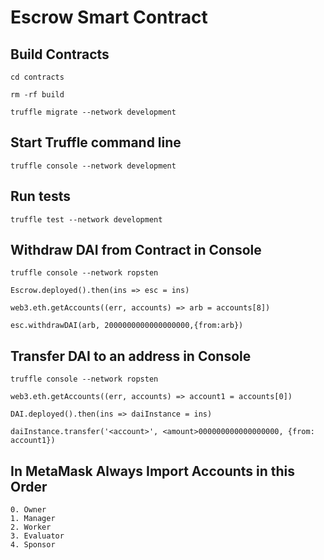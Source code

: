 # Escrow Smart Contract

## Build Contracts
```
cd contracts

rm -rf build

truffle migrate --network development

```

## Start Truffle command line

```
truffle console --network development
```

## Run tests

```
truffle test --network development
```

## Withdraw DAI from Contract in Console

```
truffle console --network ropsten

Escrow.deployed().then(ins => esc = ins)

web3.eth.getAccounts((err, accounts) => arb = accounts[8])

esc.withdrawDAI(arb, 2000000000000000000,{from:arb})
```

## Transfer DAI to an address in Console

```
truffle console --network ropsten

web3.eth.getAccounts((err, accounts) => account1 = accounts[0])

DAI.deployed().then(ins => daiInstance = ins)

daiInstance.transfer('<account>', <amount>000000000000000000, {from: account1})
```

## In MetaMask Always Import Accounts in this Order

```
0. Owner
1. Manager
2. Worker
3. Evaluator
4. Sponsor
```
